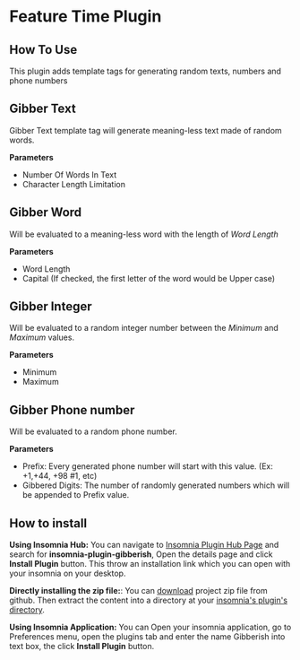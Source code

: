 Feature Time Plugin
===================

How To Use
------

This plugin adds template tags for generating random texts, numbers and phone numbers

Gibber Text
----------

Gibber Text template tag will generate meaning-less text made of random words. 

__Parameters__
 * Number Of Words In Text
 * Character Length Limitation

Gibber Word
-----------

Will be evaluated to a meaning-less word with the length of _Word Length_

__Parameters__

 * Word Length
 * Capital (If checked, the first letter of the word would be Upper case)

Gibber Integer
--------------

Will be evaluated to a random integer number between the _Minimum_ and _Maximum_ values.

__Parameters__

 * Minimum
 * Maximum

 Gibber Phone number
 -------------------

Will be evaluated to a random phone number.

__Parameters__

 * Prefix: Every generated phone number will start with this value. (Ex: +1,+44, +98 #1, etc)
 * Gibbered Digits: The number of randomly generated numbers which will be appended to Prefix value.





How to install
---------------

__Using Insomnia Hub:__ You can navigate to [Insomnia Plugin Hub Page](https://insomnia.rest/plugins) and search for __insomnia-plugin-gibberish__, Open the details page and click __Install Plugin__ button. This throw an installation link which you can open with your insomnia on your desktop.


__Directly installing the zip file:__: You can [download](https://github.com/Acidmanic/insomnia-plugin-gibberish/archive/refs/heads/master.zip) project zip file from github. 
Then extract the content into a directory at your [insomnia's plugin's directory](https://docs.insomnia.rest/insomnia/introduction-to-plugins#plugin-file-location).


__Using Insomnia Application:__ You can Open your insomnia application, go to Preferences menu, open the plugins tab and enter the name Gibberish into text box, the click __Install Plugin__ button.

